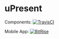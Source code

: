 # uPresent

Components: [![TravisCI](https://api.travis-ci.com/rajan123456/uPresent.svg?branch=master)](https://api.travis-ci.com/rajan123456/uPresent.svg?branch=master)

Mobile App: [![BitRise](https://app.bitrise.io/app/94539fb2e1e99188/status.svg?token=UdpO7BVErEwwgVQ-IR-PRQ&branch=master)](https://app.bitrise.io/app/94539fb2e1e99188/status.svg?token=UdpO7BVErEwwgVQ-IR-PRQ&branch=master)

